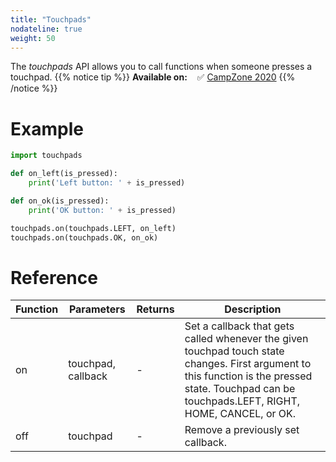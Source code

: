 ```yaml
---
title: "Touchpads"
nodateline: true
weight: 50
---
```



The *touchpads* API allows you to call functions when someone presses a touchpad.
{{% notice tip %}}
**Available on:** &nbsp;&nbsp; ✅ [CampZone 2020](/badges/campzone-2020/)
{{% /notice %}}

# Example

```python
import touchpads

def on_left(is_pressed):
    print('Left button: ' + is_pressed)

def on_ok(is_pressed):
    print('OK button: ' + is_pressed)

touchpads.on(touchpads.LEFT, on_left)
touchpads.on(touchpads.OK, on_ok)
```

# Reference

| Function            | Parameters                 | Returns | Description                                                                      |
| ------------------ | -------------------------- | ------- | -------------------------------------------------------------------------------- |
| on | touchpad, callback          | - | Set a callback that gets called whenever the given touchpad touch state changes. First argument to this function is the pressed state. Touchpad can be touchpads.LEFT, RIGHT, HOME, CANCEL, or OK.                                                    |
| off | touchpad          | - | Remove a previously set callback.                                                   |
